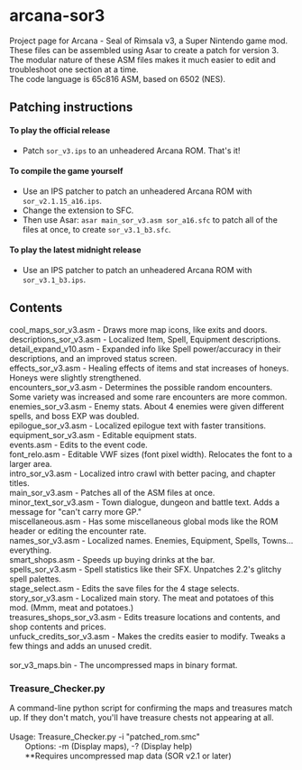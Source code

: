 # arcana-sor3
Project page for Arcana - Seal of Rimsala v3, a Super Nintendo game mod.\
These files can be assembled using Asar to create a patch for version 3.\
The modular nature of these ASM files makes it much easier to edit and troubleshoot one section at a time.\
The code language is 65c816 ASM, based on 6502 (NES).

## Patching instructions
#### To play the official release ####
* Patch `sor_v3.ips` to an unheadered Arcana ROM. That's it!

#### To compile the game yourself ####
* Use an IPS patcher to patch an unheadered Arcana ROM with `sor_v2.1.15_a16.ips`.
* Change the extension to SFC.
* Then use Asar: `asar main_sor_v3.asm sor_a16.sfc` to patch all of the files at once, to create `sor_v3.1_b3.sfc`.

#### To play the latest midnight release ####
* Use an IPS patcher to patch an unheadered Arcana ROM with `sor_v3.1_b3.ips`.


## Contents
cool_maps_sor_v3.asm		- Draws more map icons, like exits and doors.\
descriptions_sor_v3.asm	- Localized Item, Spell, Equipment descriptions.\
detail_expand_v10.asm		- Expanded info like Spell power/accuracy in their descriptions, and an improved status screen.\
effects_sor_v3.asm			- Healing effects of items and stat increases of honeys. Honeys were slightly strengthened.\
encounters_sor_v3.asm		- Determines the possible random encounters. Some variety was increased and some rare encounters are more common.\
enemies_sor_v3.asm			- Enemy stats. About 4 enemies were given different spells, and boss EXP was doubled.\
epilogue_sor_v3.asm			- Localized epilogue text with faster transitions.\
equipment_sor_v3.asm		- Editable equipment stats.\
events.asm              - Edits to the event code.\
font_relo.asm						- Editable VWF sizes (font pixel width). Relocates the font to a larger area.\
intro_sor_v3.asm			  - Localized intro crawl with better pacing, and chapter titles.\
main_sor_v3.asm         - Patches all of the ASM files at once.\
minor_text_sor_v3.asm   - Town dialogue, dungeon and battle text. Adds a message for "can't carry more GP."\
miscellaneous.asm			  - Has some miscellaneous global mods like the ROM header or editing the encounter rate.\
names_sor_v3.asm			  - Localized names. Enemies, Equipment, Spells, Towns... everything.\
smart_shops.asm         - Speeds up buying drinks at the bar.\
spells_sor_v3.asm			  - Spell statistics like their SFX. Unpatches 2.2's glitchy spell palettes.\
stage_select.asm        - Edits the save files for the 4 stage selects.\
story_sor_v3.asm			  - Localized main story. The meat and potatoes of this mod. (Mmm, meat and potatoes.)\
treasures_shops_sor_v3.asm - Edits treasure locations and contents, and shop contents and prices.\
unfuck_credits_sor_v3.asm	 - Makes the credits easier to modify. Tweaks a few things and adds an unused credit.\
\
sor_v3_maps.bin     - The uncompressed maps in binary format.

### Treasure_Checker.py
A command-line python script for confirming the maps and treasures match up. If they don't match, you'll have treasure chests not appearing at all.\
\
Usage: Treasure_Checker.py -i "patched_rom.smc"\
  &nbsp;&nbsp;&nbsp;&nbsp;&nbsp;&nbsp;
Options: -m (Display maps), -? (Display help)\
&nbsp;&nbsp;&nbsp;&nbsp;&nbsp;&nbsp;
**Requires uncompressed map data (SOR v2.1 or later)
